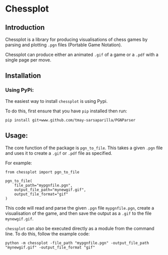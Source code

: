 # Chessplot

## Introduction
Chessplot is a library for producing visualisations of chess games
by parsing and plotting `.pgn` files (Portable Game Notation).

Chessplot can produce either an animated `.gif` of a game or
a `.pdf` with a single page per move.

## Installation
### Using PyPi:
The easiest way to install `chessplot` is using Pypi.

To do this, first ensure that you have `pip` installed then run:

`pip install git+www.github.com/tmay-sarsaparilla/PGNParser`

## Usage:
The core function of the package is `pgn_to_file`. This takes
a given `.pgn` file and uses it to create a `.gif` or `.pdf` file
as specified.

For example:
```
from chessplot import pgn_to_file
  
pgn_to_file(
    file_path="mypgnfile.pgn",
    output_file_path="mynewgif.gif",
    output_file_format="gif"
)
```
This code will read and parse the given `.pgn` file `mypgnfile.pgn`, 
create a visualisation of the game, and then save the output as a
`.gif` to the file `mynewgif.gif`.

`chessplot` can also be executed directly as a module from the command line. 
To do this, follow the example code:
```
python -m chessplot -file_path "mypgnfile.pgn" -output_file_path "mynewgif.gif" -output_file_format "gif"
```
